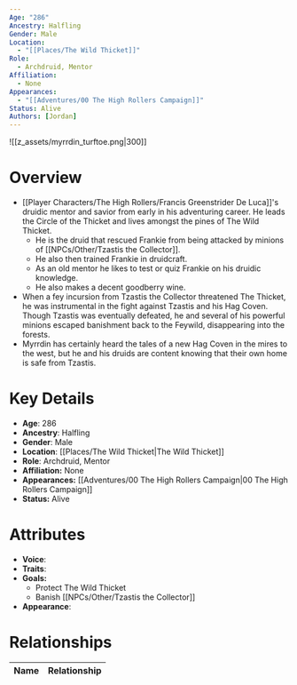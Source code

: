 ```yaml
---
Age: "286"
Ancestry: Halfling
Gender: Male
Location:
  - "[[Places/The Wild Thicket]]"
Role:
  - Archdruid, Mentor
Affiliation:
  - None
Appearances:
  - "[[Adventures/00 The High Rollers Campaign]]"
Status: Alive
Authors: [Jordan]
---
```

![[z_assets/myrrdin_turftoe.png|300]]

# Overview
- [[Player Characters/The High Rollers/Francis Greenstrider De Luca]]'s druidic mentor and savior from early in his adventuring career. He leads the Circle of the Thicket and lives amongst the pines of The Wild Thicket.
	- He is the druid that rescued Frankie from being attacked by minions of [[NPCs/Other/Tzastis the Collector]].
	- He also then trained Frankie in druidcraft.
	- As an old mentor he likes to test or quiz Frankie on his druidic knowledge.
	- He also makes a decent goodberry wine.
- When a fey incursion from Tzastis the Collector threatened The Thicket, he was instrumental in the fight against Tzastis and his Hag Coven. Though Tzastis was eventually defeated, he and several of his powerful minions escaped banishment back to the Feywild, disappearing into the forests.
- Myrrdin has certainly heard the tales of a new Hag Coven in the mires to the west, but he and his druids are content knowing that their own home is safe from Tzastis.

# Key Details
- **Age**: 286
- **Ancestry**: Halfling
- **Gender**: Male
- **Location**: [[Places/The Wild Thicket\|The Wild Thicket]]
- **Role**: Archdruid, Mentor
- **Affiliation:** None
- **Appearances:** [[Adventures/00 The High Rollers Campaign\|00 The High Rollers Campaign]]
- **Status:** Alive

# Attributes
- **Voice**: 
- **Traits**: 
- **Goals:** 
	- Protect The Wild Thicket
	- Banish [[NPCs/Other/Tzastis the Collector]]
- **Appearance**: 

# Relationships

| Name  | Relationship |
| ----- | ------------ |
